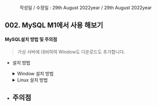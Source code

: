 <div align="center">
작성일 / 수정일 : 29th August 2022year / 29th August 2022year
</div>
   
## 002. MySQL M1에서 사용 해보기

#### MySQL설치 방법 및 주의점

   > 가상 서버에 대비하여 Window도 다운로드도 추가합니다.

   - 설치 방법
      <details markdown="1">
        <summary> Window 설치 방법</summary>
      
         - 내용 정리 中 -

      </details>

      <details markdown="1">
        <summary> Linux 설치 방법</summary>
        
        - Mac 설치 전 아래의 경우을 체크해본다.<br/>
         - Homebrew가 깔려 있는가?<br/>
         - Homebrew가 깔려 있다면 아래와 같이 진행한다. 
           ```shell
            # Homebrew 설치 여부확인
            brew 
            
            # Homebrew 최신화 업데이트
            brew update
            
            # MySQL이 설치 여부 확인
            brew list
           ```
        - My SQL 설치 가능을 확인 여부 확인
           ```shell
            brew search mySQL
           ```
        
        - 위 경우의 MySQL설치 여부가 안 되었을 경우 아래와 같은 방법으로 진행한다.
        
            1. My SQL 설치 가능이 된다면 아래와 같이 진행한다.
               ```shell
                  brew install mysql
               ```
               
            2. My SQL 설치가 정상적인지 확인하기 위해서 버전을 확인
               ```shell
                  mysql -V
               ```

            3. My SQL 서비스 시작
               ```shell
                  mysql.server start
               ```
               
            4. "Successfully started" 문구 발생시 아래와 같이 진행
               ```shell
                  mysql_secure_installation
                  
                  # 위 명령어를 실행시 아래와같은 문구가 나올 것이다.
                  Securing the MySQL server deployment.
                  Enter password for user root : 🔐
                  
                  # 새로운 비밀번호 입력 재입력
                  New password : ${유저가 정한 비밀번호}
                  Re-enter new password : ${유저가 정한 비밀번호}
               ```
               
            5. 비밀번호 입력 후 해당 질문 처리 사항
               ```shell
               # 1. 익명 유저 사용 여부
               # 영문 내용 및 해석
               By default, a MySQL installation has an anonymous user,
               allowing anyone to log into MySQL without having to have
               a user account created for them. This is intended only for
               testing, and to make the installation go a bit smoother.
               You should remove them before moving into a production
               environment.
               
               My SQL에서 기본 설정을 익명유저로 할 것인데 제거할래?
               Yes : 제거 할래요.
               No  : 제거 안 할래요.
 
               # 2. root의 접속 권한 부여
               # 영문 내용 및 해석
               Normally, root should only be allowed to connect from
               'localhost'. This ensures that someone cannot guess at
               the root password from the network.
 
               localhost에서만 접속할래 아니면 외부에서 root에 대한 접속권한을 부여할래?
               Yes : root계정 접속을 허용하지 않아요.
               No  : root계정 접속을 허용해요.
               
               # 3. 테스트 Database를 삭제 여부
               # 영문 내용 및 해석
               By default, MySQL comes with a database named 'test' that
               anyone can access. This is also intended only for testing,
               and should be removed before moving into a production
               environment.
               
               테스트 Datebase가 필요없으니 삭제할래 아니면 필요하니?
               Yes : 테스트 Database가 필요없어요 삭제해주세요.
               No  : 테스트 Database를 삭제하지 말아주세요.            
               
               # 4. 
               Reloading the privilege tables will ensure that all changes
               made so far will take effect immediately.
               
               재시작할래? 그럼 설정한 내용은 바로 적용될꺼야!
               Yes : 재부팅하죠.
               No  : 그냥 바로 할래요.
               ```
               
               > Tip : 초기 값을 다시 잡으려면 "	mysql_secure_installation"를 사용하여 재설정 할 수 있다.
               
            6. 초기 설정이 끝났다면 MySQL 접속해보자
               ```shell
                  mysql -u root -p
                  
                  ## 아래와 같이 뜨면 완료
                  Enter password : ${4번에서 설정한 비밀번호}
                  
                  Welcome to the MySQL monitor. Commands end with  ; or \g.
                  Your MySQL connection id is 10
                  Server version : <설치된 버전>

                  Copyright (c) ...
                  
                  ... 중략
                  
                  mysql> 입력창
                  
                  # 위에 처럼 나오게 된다면 모든 셋팅이 끝났다.
               ```
               
            7. MySQLWorkbench를 설치
               ```shell
                  brew cask install mysqlWorkbench
               ```

            8. MySQLWorkbench를 통하여 MySQL 사용을 즐겨보자

            9. MySQL서버를 종료시키고 싶다면 아래를 참조하세요
               ```shell
                  mysql.server stop
               ```

      </details>
   
   - 주의점
      - 
